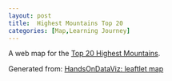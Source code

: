 ```yaml
---
layout: post
title:  Highest Mountains Top 20 
categories: [Map,Learning Journey]
---
```


A web map for the [Top 20 Highest Mountains](https://yinsanwoo.github.io/Mountain/).

Generated from: [HandsOnDataViz: leaftlet map](https://github.com/HandsOnDataViz/leaflet-map-csv)
